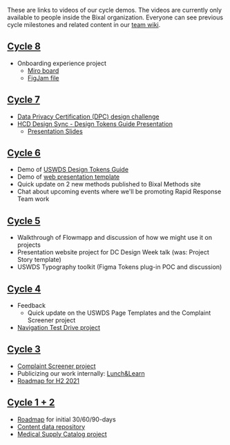 These are links to videos of our cycle demos. The videos are currently only available to people inside the Bixal organization. Everyone can see previous cycle milestones and related content in our [team wiki](https://github.com/Bixal/rapid-response-team/milestones?state=closed).

## [Cycle 8](https://bixal365.sharepoint.com/sites/RapidResponse/Shared%20Documents/General/Demos%20(not%20memos)/Cycle%208%20demo-20211123_150943-Meeting%20Recording.mp4)

- Onboarding experience project
   - [Miro board](https://miro.com/app/board/o9J_lkmj560=/)
   - [FigJam file](https://www.figma.com/file/r5VfgD5AK1M4teqInftqld/HCD---Onboarding-Experience-2021?node-id=0%3A1)

## [Cycle 7](https://bixal365.sharepoint.com/sites/RapidResponse/Shared%20Documents/General/Demos%20(not%20memos)/Cycle%207%20demo-20211123_145037-Meeting%20Recording.mp4)

- [Data Privacy Certification (DPC) design challenge](https://www.figma.com/file/i0cni6eyOgCUHEm1eHcXWN/Data-Privacy-Certification-(DPC)---Design-Challenge?node-id=170%3A27230)
- [HCD Design Sync - Design Tokens Guide Presentation](https://bixal365-my.sharepoint.com/personal/demi_johnson_bixal_com/_layouts/15/onedrive.aspx?id=%2Fpersonal%2Fdemi%5Fjohnson%5Fbixal%5Fcom%2FDocuments%2FRecordings%2FHCD%20Sync%2D20211102%5F120329%2DMeeting%20Recording%2Emp4&parent=%2Fpersonal%2Fdemi%5Fjohnson%5Fbixal%5Fcom%2FDocuments%2FRecordings) 
  - [Presentation Slides](https://bixal.github.io/design-token-presentation/)

## [Cycle 6](https://bixal365.sharepoint.com/:v:/s/RapidResponse/ETrcBfgKd1NDpT3zbd9I_1gBZxa7wnsL86hFe1jTo_JzaQ?e=C2cb2P)

- Demo of [USWDS Design Tokens Guide](https://bixal.github.io/uswds-design-tokens-guide/)
- Demo of [web presentation template](https://bixal.github.io/presentation-template/)
- Quick update on 2 new methods published to Bixal Methods site
- Chat about upcoming events where we'll be promoting Rapid Response Team work

## [Cycle 5](https://bixal365.sharepoint.com/:v:/s/RapidResponse/EfeiNaOJP1BKvaBcVJHPLb0BOoc-dVJ4rAOhcYl_aqaPbA?e=41DyoT)

- Walkthrough of Flowmapp and discussion of how we might use it on projects
- Presentation website project for DC Design Week talk (was: Project Story template)
- USWDS Typography toolkit (Figma Tokens plug-in POC and discussion)

## [Cycle 4](https://bixal365.sharepoint.com/:v:/s/RapidResponse/ESpXFFEsug9AkczaSmY9GEQBkjAQJsm0wBe-IS20R49BvQ?e=wX1vr0)

- Feedback
   - Quick update on the USWDS Page Templates and the Complaint Screener project
- [Navigation Test Drive project](https://github.com/Bixal/site-nav-test-drive)

## [Cycle 3](https://bixal365.sharepoint.com/:v:/s/RapidResponse/Ea1gdswV8cNLryKvSrX0z68B-tyv_L7g9A8KitRCC3gmMA?e=RBRmJn)

- [Complaint Screener project](https://bixal.github.io/uswds-screener-prototyping-tool/)
- Publicizing our work internally: [Lunch&Learn](https://bixal365.sharepoint.com/Shared%20Documents/Forms/AllItems.aspx?csf=1&web=1&e=N3Xllk&cid=4123a42e%2D9c6e%2D4fe6%2D9043%2D378f92dd3255&RootFolder=%2FShared%20Documents%2FLunch%20and%20Learns%2F20210701%20%2D%20The%20Rapid%20Response%20Team&FolderCTID=0x01200031F810D72D395248BD3D14D48D34F542)
- [Roadmap for H2 2021](https://codepen.io/pglevy/full/XWRbjGR)

## [Cycle 1 + 2](https://bixal365.sharepoint.com/:v:/s/RapidResponse/EU-IKHlSqBxPpL-MEdkiQzMBrOHxhMtuIsO-6jNmbtl32Q?e=9wKKpS)

- [Roadmap](https://github.com/Bixal/rapid-response-team/projects/1) for initial 30/60/90-days
- [Content data repository](https://github.com/Bixal/rrt-content)
- [Medical Supply Catalog project](https://bixal.github.io/med-supply-cat/)